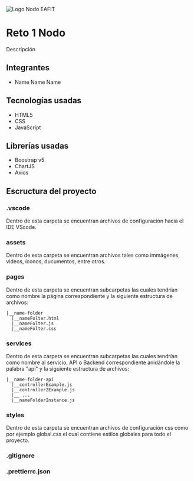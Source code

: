 ![Logo Nodo EAFIT](https://es.nodoeafit.com/wp-content/uploads/2023/11/logo-nodo-azul.svg)

# Reto 1 Nodo

Descripción

## Integrantes

-   Name Name Name

## Tecnologías usadas

-   HTML5
-   CSS
-   JavaScript

## Librerías usadas

-   Boostrap v5
-   ChartJS
-   Axios

## Escructura del proyecto

### .vscode

Dentro de esta carpeta se encuentran archivos de configuración hacia el IDE VScode.

### assets

Dentro de esta carpeta se encuentran archivos tales como immágenes, videos, íconos, ducumentos, entre otros.

### pages

Dentro de esta carpeta se encuentran subcarpetas las cuales tendrían como nombre la página correspondiente y la siguiente estructura de archivos:

```
|__name-folder
  |__nameFolter.html
  |__nameFolter.js
  |__nameFolter.css
```

### services

Dentro de esta carpeta se encuentran subcarpetas las cuales tendrían como nombre al servicio, API o Backend correspondiente anidándole la palabra "api" y la siguiente estructura de archivos:

```
|__name-folder-api
  |__controllerExample.js
  |__controller2Example.js
  |__ ...
  |__nameFolderInstance.js
```

### styles

Dentro de esta carpeta se encuentran archivos de configuración css como por ejemplo global.css el cual contiene estilos globales para todo el proyecto.

### .gitignore

### .prettierrc.json
